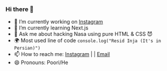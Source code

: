 ### Hi there 👋


- 🔭 I’m currently working on [Instagram](https://www.instagram.com/junior.coders/)
- 🌱 I’m currently learning Next.js
- 💬 Ask me about hacking Nasa using pure HTML & CSS  😈
- 🌍 Most used line of code `console.log("Resid Inja (It's in Persian)")`
- 📫 How to reach me: [Instagram](https://www.instagram.com/this.poori/) | | [Email](mailto:pooriafaramarzian@gamil.com)
- 😄 Pronouns: Poori/He
